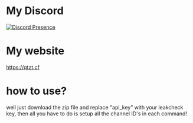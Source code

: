 # My Discord
[![Discord Presence](https://lanyard.cnrad.dev/api/949483790353444864)](https://discord.com/users/949483790353444864)
# My website
https://qtzt.cf

# how to use?
well just download the zip file and replace "api_key" with your leakcheck key, then all you have to do is setup all the channel ID's in each command!
